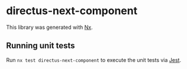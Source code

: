 # directus-next-component

This library was generated with [Nx](https://nx.dev).

## Running unit tests

Run `nx test directus-next-component` to execute the unit tests via [Jest](https://jestjs.io).
